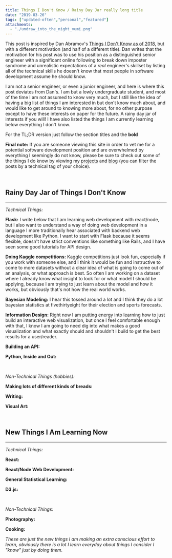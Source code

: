 ```yaml
---
title: Things I Don't Know / Rainy Day Jar really long title
date: "2019-03-26"
tags: ["updated-often","personal","featured"]
attachments:
  - "./undraw_into_the_night_vumi.png"
---
```


This post is inspired by Dan Abramov's [Things I Don't Know as of 2018]("https://overreacted.io/things-i-dont-know-as-of-2018/"), but with a different motivation (and half of a different title). Dan writes that the motivation for his post was to use his position as a distinguished senior engineer with a significant online following to break down imposter syndrome and unrealistic expectations of a *real* engineer's skillset by listing all of the technical skills he doesn't know that most people in software development assume he should know.

I am not a senior engineer, or even a junior engineer, and here is where this post deviates from Dan's. I am but a lowly undergraduate student, and most of the time I am not assumed to know very much, but I still like the idea of having a big list of things I am interested in but don't know much about, and would like to get around to knowing more about, for no other purpose except to have these interests on paper for the future. A rainy day jar of interests if you will! I have also listed the things I am currently learning below everything I don't know.

For the TL;DR version just follow the section titles and the **bold**

 **Final note:** If you are someone viewing this site in order to vet me for a potential software development position and are overwhelmed by everything I seemingly do not know, please be sure to check out some of the things I do know by viewing my [projects](./projects) and [blog](./articles) (you can filter the posts by a technical tag of your choice).

 <br/>

## Rainy Day Jar of Things I Don't Know

---

*Technical Things:*

**Flask:** I write below that I am learning web development with react/node, but I also want to understand a way of doing web development in a language I more traditionally hear associated with backend web development like Python. I want to start with Flask because it seems flexible, doesn't have strict conventions like something like Rails, and I have seen some good tutorials for API design.

**Doing Kaggle competitions:** Kaggle competitions just look fun, especially if you work with someone else, and I think it would be fun and instructive to come to more datasets without a clear idea of what is going to come out of an analysis, or what approach is best. So often I am working on a dataset where I already know what insight to look for or what model I should be applying, because I am trying to just learn about the model and how it works, but obviously that's not how the real world works.

**Bayesian Modeling:** I hear this tossed around a lot and I think they do a lot bayesian statistics at fivethirtyeight for their election and sports forecasts.

**Information Design:** Right now I am putting energy into learning how to just build an interactive web visualization, but once I feel comfortable enough with that, I know I am going to need dig into what makes a good visualization and what exactly should and shouldn't I build to get the best results for a user/reader.

**Building an API:**

**Python, Inside and Out:**

<br/>

*Non-Technical Things (hobbies):*

**Making lots of different kinds of breads:**

**Writing:**

**Visual Art:**

<br/>

## New Things I Am Learning Now

---

*Technical Things:*

**React:**

**React/Node Web Development:**

**General Statistical Learning:**

**D3.js:**

 <br/>

*Non-Technical Things:*

**Photography:**

**Cooking:**

*These are just the new things I am making an extra conscious effort to learn, obviously there is a lot I learn everyday about things I consider I "know" just by doing them.*

